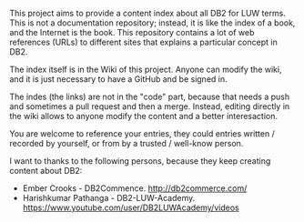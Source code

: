 This project aims to provide a content index about all DB2 for LUW terms.
This is not a documentation repository; instead, it is like the index of a book,
and the Internet is the book.
This repository contains a lot of web references (URLs) to different sites
that explains a particular concept in DB2.

The index itself is in the Wiki of this project.
Anyone can modify the wiki, and it is just necessary to have a GitHub and be
signed in.

The indes (the links) are not in the "code" part, because that needs a push
and sometimes a pull request and then a merge.
Instead, editing directly in the wiki allows to anyone modify the content
and a better interesaction.

You are welcome to reference your entries, they could entries written / recorded
by yourself, or from by a trusted / well-know person.

I want to thanks to the following persons, because they keep creating content
about DB2:

* Ember Crooks - DB2Commence. http://db2commerce.com/
* Harishkumar Pathanga - DB2-LUW-Academy. https://www.youtube.com/user/DB2LUWAcademy/videos

